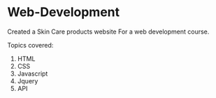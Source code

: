 # Web-Development

Created a Skin Care products website For a web development course.

Topics covered:
1. HTML
2. CSS
3. Javascript
4. Jquery
5. API

